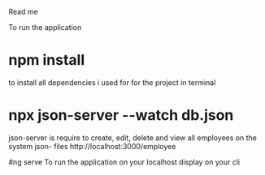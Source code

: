 Read me

To run the application

# npm install
to install all dependencies i used for for the project in terminal

# npx json-server --watch db.json
json-server is require to create, edit, delete and view all employees on the system
json- files
http://localhost:3000/employee

#ng serve
To run the application on your localhost display on your cli